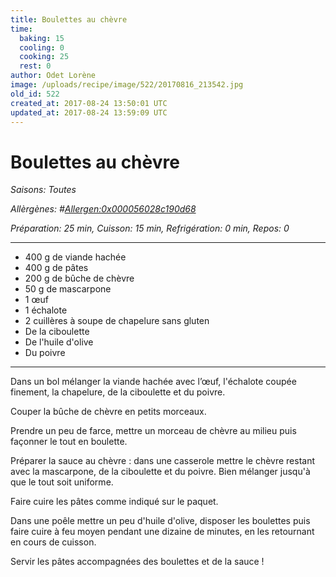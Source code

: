 ```yaml
---
title: Boulettes au chèvre
time:
  baking: 15
  cooling: 0
  cooking: 25
  rest: 0
author: Odet Lorène
image: /uploads/recipe/image/522/20170816_213542.jpg
old_id: 522
created_at: 2017-08-24 13:50:01 UTC
updated_at: 2017-08-24 13:59:09 UTC
---
```


# Boulettes au chèvre

_Saisons: Toutes_

_Allèrgènes: #<Allergen:0x000056028c190d68>_

_Préparation: 25 min, Cuisson: 15 min, Refrigération: 0 min, Repos: 0_

---

- 400 g de viande hachée
- 400 g de pâtes
- 200 g de bûche de chèvre
- 50 g de mascarpone
- 1 œuf
- 1 échalote
- 2 cuillères à soupe de chapelure sans gluten
- De la ciboulette
- De l'huile d'olive
- Du poivre

---

Dans un bol mélanger la viande hachée avec l’œuf, l'échalote coupée finement, la chapelure, de la ciboulette et du poivre.

Couper la bûche de chèvre en petits morceaux.

Prendre un peu de farce, mettre un morceau de chèvre au milieu puis façonner le tout en boulette.

Préparer la sauce au chèvre : dans une casserole mettre le chèvre restant avec la mascarpone, de la ciboulette et du poivre. Bien mélanger jusqu'à que le tout soit uniforme.

Faire cuire les pâtes comme indiqué sur le paquet.

Dans une poêle mettre un peu d'huile d'olive, disposer les boulettes puis faire cuire à feu moyen pendant une dizaine de minutes, en les retournant en cours de cuisson.

Servir les pâtes accompagnées des boulettes et de la sauce !

